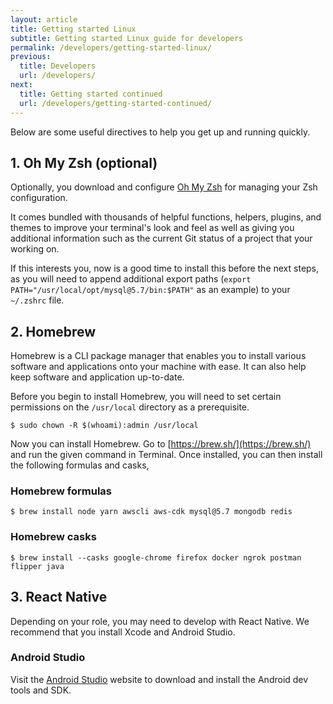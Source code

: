 ```yaml
---
layout: article
title: Getting started Linux
subtitle: Getting started Linux guide for developers
permalink: /developers/getting-started-linux/
previous:
  title: Developers
  url: /developers/
next:
  title: Getting started continued
  url: /developers/getting-started-continued/
---
```


Below are some useful directives to help you get up and running quickly.

## 1. Oh My Zsh (optional)

Optionally, you download and configure [Oh My Zsh](https://ohmyz.sh/) for managing your Zsh configuration.

It comes bundled with thousands of helpful functions, helpers, plugins, and themes to improve your terminal's look and feel as well as giving you additional information such as the current Git status of a project that your working on.

If this interests you, now is a good time to install this before the next steps, as you will need to append additional export paths (`export PATH="/usr/local/opt/mysql@5.7/bin:$PATH"` as an example) to your `~/.zshrc` file.

## 2. Homebrew

Homebrew is a CLI package manager that enables you to install various software and applications onto your machine with ease. It can also help keep software and application up-to-date.

Before you begin to install Homebrew, you will need to set certain permissions on the `/usr/local` directory as a prerequisite.

```shell
$ sudo chown -R $(whoami):admin /usr/local
```

Now you can install Homebrew. Go to [https://brew.sh/](https://brew.sh/) and run the given command in Terminal. Once installed, you can then install the following formulas and casks,

### Homebrew formulas

```shell
$ brew install node yarn awscli aws-cdk mysql@5.7 mongodb redis
```

### Homebrew casks

```shell
$ brew install --casks google-chrome firefox docker ngrok postman flipper java
```

## 3. React Native

Depending on your role, you may need to develop with React Native. We recommend that you install Xcode and Android Studio.

### Android Studio

Visit the [Android Studio](https://developer.android.com/studio) website to download and install the Android dev tools and SDK.
